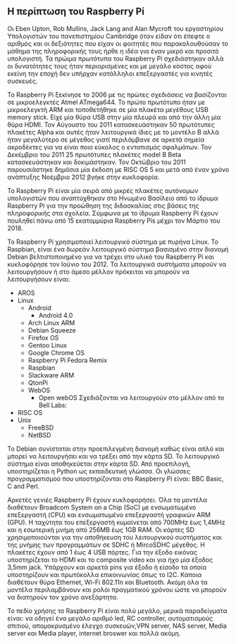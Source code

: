 ## Η περίπτωση του Raspberry Pi

Οι Eben Upton, Rob Mullins, Jack Lang and Alan Mycroft του εργαστηρίου Υπολογιστών του πανεπιστημίου Cambridge όταν είδαν ότι έπεφτε ο αριθμός και οι δεξιότητες που είχαν οι φοιτητές που παρακολουθούσαν το μάθημα της πληροφορικής τους ήρθε η ιδέα για έναν μικρό και προσιτό υπολογιστή. Τα πρώιμα πρωτότυπα του Raspberry Pi σχεδιάστηκαν αλλά οι δυνατότητες τους ήταν περιορισμένες και με μεγάλο κόστος αφού εκείνη την εποχή δεν υπήρχαν κατάλληλοι επεξεργαστές για κινητές συσκευές.
 
Το Raspberry Pi ξεκίνησε το 2006 με τις πρώτες σχεδιάσεις να βασίζονται σε μικροελεγκτές Atmel ATmega644. Το πρώτο πρωτότυπο ήταν με μικροελεγκτή ARM και τοποθετήθηκε σε μία πλακέτα μεγέθους USB memory stick. Είχε μία θύρα USB στην μία πλευρά και από την άλλη μία θύρα HDMI. Τον Αύγουστο του 2011 κατασκευάστηκαν 50 πρωτότυπες πλακέτες Alpha και αυτές ήταν λειτουργικά ίδιες με το μοντέλο Β αλλά ήταν μεγαλύτερο σε μέγεθος γιατί περιλάμβανε σε αρκετά σημεία ακροδέκτες για να είναι ποιο εύκολος ο εντοπισμός σφαλμάτων. Τον Δεκέμβριο του 2011 25 πρωτότυπες πλακέτες model B Beta κατασκευάστηκαν και δοκιμάστηκαν. Τον Οκτώβριο του 2011 παρουσιάστηκε δημόσια μία έκδοση με RISC OS 5 και μετά από έναν χρόνο ανάπτυξης Νοέμβριο 2012 βγήκε στην κυκλοφορία.

Το Raspberry Pi είναι μία σειρά από μικρές πλακέτες αυτόνομων υπολογιστών που αναπτύχθηκαν στο Ηνωμένο Βασίλειο από το ίδρυμα Raspberry Pi για την προώθηση της διδασκαλίας στις βάσεις της πληροφορικής στα σχολεία. Σύμφωνα με το ίδρυμα Raspberry Pi έχουν πουληθεί πάνω από 15 εκατομμύρια Raspberry Pis μέχρι τον Μάρτιο του 2018.

Το Raspberry Pi χρησιμοποιεί λειτουργικό σύστημα με πυρήνα Linux. Το Raspbian, είναι ένα δωρεάν λειτουργικό σύστημα βασισμένο στην διανομή Debian βελτιστοποιημένο για να τρέχει στο υλικό του Raspberry Pi και κυκλοφόρησε τον Ιούνιο του 2012. Τα λειτουργικά συστήματα μπορούν να λειτουργήσουν ή στο άμεσο μέλλον πρόκειται να μπορούν να λειτουργήσουν είναι: 

- AROS
- Linux
	* Android
		* Android 4.0
	* Arch Linux ARM
	* Debian Squeeze
	* Firefox OS
	* Gentoo Linux
	* Google Chrome OS
	* Raspberry Pi Fedora Remix
	* Raspbian
	* Slackware ARM
	* QtonPi
	* WebOS
		* Open webOS
Σχεδιάζονται να λειτουργούν στο μέλλον από το Bell Labs:
- RISC OS
- Unix
    * FreeBSD
    * NetBSD

Το Debian συνίσταται στην προεπιλεγμένη διανομή καθώς είναι απλό και μπορεί να λειτουργήσει και να τρέξει από την κάρτα SD. Το λειτουργικό σύστημα είναι αποθηκεύεται στην κάρτα SD. Από προεπιλογή, υποστηρίζεται η Python ως εκπαιδευτική γλώσσα. Οι γλώσσες προγραμματισμού που υποστηρίζονται στο Raspberry Pi είναι: BBC Basic, C and Perl.

Αρκετές γενιές Raspberry Pi έχουν κυκλοφορήσει. Όλα τα μοντέλα διαθέτουν Broadcom System on a Chip (SoC) με ενσωματωμένο επεξεργαστή (CPU) και ενσωματωμένο επεξεργαστή γραφικών ARM (GPU). Η ταχύτητα του επεξεργαστή κυμαίνεται από 700MHz έως 1,4MHz και η εσωτερική μνήμη από 256MB έως 1GB RAM. Οι κάρτες SD χρησιμοποιούνται για την αποθήκευση του λειτουργικού συστήματος και της μνήμης των προγραμμάτων σε SDHC ή MircoSDHC μέγεθος. Η πλακέτες έχουν από 1 έως 4 USB πόρτες. Για την έξοδο εικόνας υποστηρίζεται το HDMI και το composite video και για ήχο μία έξοδος 3,5mm jack. Υπάρχουν και αρκετά pins για έξοδο ή είσοδο τα οποία υποστηρίζουν και πρωτόκολλα επικοινωνίας όπως το I2C. Κάποια διαθέτουν θύρα Ethernet, Wi-Fi 802.11n και Bluetooth. Ακόμη όλα τα μοντέλα περιλαμβάνουν και ρολόι πραγματικού χρόνου ώστε να μπορούν να διατηρούν τον χρόνο ανεξάρτητα.

Το πεδίο χρήσης το Raspberry Pi είναι πολύ μεγάλο, μερικά παραδείγματα είναι: να οδηγεί ένα μεγάλο αριθμό led, RC controller, αυτοματισμούς σπιτιού, απομακρυσμένο  έλεγχο συσκευών,VPN server, NAS server, Media server και Media player, internet broswer και πολλά ακόμη.